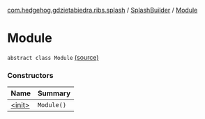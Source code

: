 [com.hedgehog.gdzietabiedra.ribs.splash](../../index.md) / [SplashBuilder](../index.md) / [Module](./index.md)

# Module

`abstract class Module` [(source)](https://github.com/asvid/GdzieTaBiedra/tree/master/app/src/main/java/com/hedgehog/gdzietabiedra/ribs/splash/SplashBuilder.kt#L56)

### Constructors

| Name | Summary |
|---|---|
| [&lt;init&gt;](-init-.md) | `Module()` |
